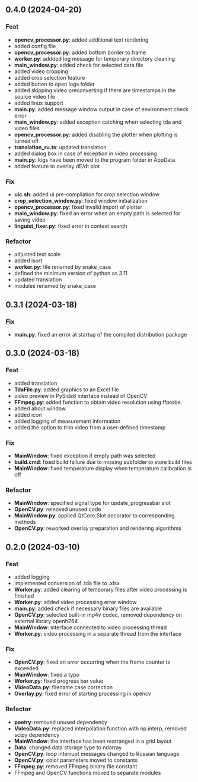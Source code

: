 ## 0.4.0 (2024-04-20)

### Feat

- **opencv_processor.py**: added additional text rendering
- added config file
- **opencv_processor.py**: added bottom border to frame
- **worker.py**: addded log message for temporary directory cleaning
- **main_window.py**: added check for selected data file
- added video cropping
- added crop selection feature
- added button to open logs folder
- added skipping video preconverting if there are timestamps in the source video file
- added linux support
- **__main__.py**: added message window output in case of environment check error
- **main_window.py**: added exception catching when selecting tda and video files
- **opencv_processor.py**: added disabling the plotter when plotting is turned off
- **translation_ru.ts**: updated translation
- added dialog box in case of exception in video processing
- **__main__.py**: logs have been moved to the program folder in AppData
- added feature to overlay dE/dt plot

### Fix

- **uic.sh**: added ui pre-compilation for crop selection window
- **crop_selection_window.py**: fixed window initialization
- **opencv_processor.py**: fixed invalid import of plotter
- **main_window.py**: fixed an error when an empty path is selected for saving video
- **linguist_fixer.py**: fixed error in context search

### Refactor

- adjusted text scale
- added isort
- **worker.py**: file renamed by snake_case
- defined the minimum version of python as 3.11
- updated translation
- modules renamed by snake_case

## 0.3.1 (2024-03-18)

### Fix

- **__main__.py**: fixed an error at startup of the compiled distribution package

## 0.3.0 (2024-03-18)

### Feat

- added translation
- **TdaFile.py**: added graphics to an Excel file
- video preview in PySide6 interface instead of OpenCV
- **FFmpeg.py**: added function to obtain video resolution using ffprobe.
- added about window
- added icon
- added logging of measurement information
- added the option to trim video from a user-defined timestamp

### Fix

- **MainWindow**: fixed exception if empty path was selected
- **build.cmd**: fixed build failure due to missing subfolder to store build files
- **MainWindow**: fixed temperature display when temperature calibration is off

### Refactor

- **MainWindow**: specified signal type for update_progressbar slot
- **OpenCV.py**: removed unused code
- **MainWindow.py**: applied QtCore.Slot decorator to corresponding methods
- **OpenCV.py**: reworked overlay preparation and rendering algorithms

## 0.2.0 (2024-03-10)

### Feat

- added logging
- implemented conversion of .tda file to .xlsx
- **Worker.py**: added clearing of temporary files after video processing is finished
- **Worker.py**: added video processing error window
- **__main__.py**: added check if necessary binary files are available
- **OpenCV.py**: selected built-in mp4v codec, removed dependency on external library openh264
- **MainWindow**: interface connected to video processing thread
- **Worker.py**: video processing in a separate thread from the interface

### Fix

- **OpenCV.py**: fixed an error occurring when the frame counter is exceeded
- **MainWindow**: fixed a typo
- **Worker.py**: fixed progress bar value
- **VideoData.py**: filename case correction
- **Overlay.py**: fixed error of starting processing in opencv

### Refactor

- **poetry**: removed unused dependency
- **VideoData.py**:  replaced interpolation function with np.interp, removed scipy dependency
- **MainWindow**: the interface has been rearranged in a grid layout
- **Data**: changed data storage type to ndarray
- **OpenCV.py**: loop interrupt messages changed to Russian language
- **OpenCV.py**: color parameters moved to constants
- **FFmpeg.py**: removed FFmpeg binary file constant
- FFmpeg and OpenCV functions moved to separate modules
